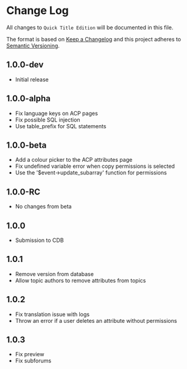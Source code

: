 # Change Log

All changes to `Quick Title Edition` will be documented in this file.

The format is based on [Keep a Changelog](https://keepachangelog.com/) and this project adheres to [Semantic Versioning](https://semver.org/).

## 1.0.0-dev

- Initial release

## 1.0.0-alpha

- Fix language keys on ACP pages
- Fix possible SQL injection
- Use table_prefix for SQL statements

## 1.0.0-beta

- Add a colour picker to the ACP attributes page
- Fix undefined variable error when copy permissions is selected
- Use the '$event->update_subarray' function for permissions

## 1.0.0-RC

- No changes from beta

## 1.0.0

- Submission to CDB

## 1.0.1

- Remove version from database
- Allow topic authors to remove attributes from topics

## 1.0.2

- Fix translation issue with logs
- Throw an error if a user deletes an attribute without permissions

## 1.0.3

- Fix preview
- Fix subforums
